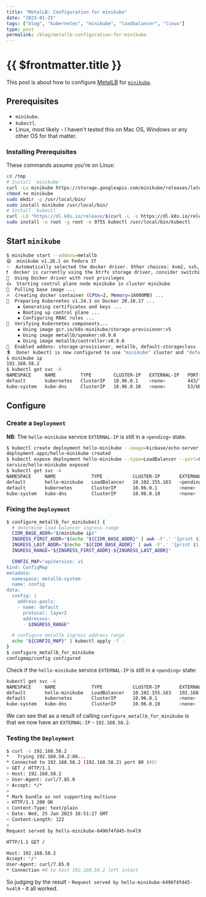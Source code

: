 ```yaml
---
title: "MetalLB: Configuration for minikube"
date: "2023-01-25"
tags: ["blog", "kubernetes", "minikube", "loadbalancer", "linux"]
type: post
permalink: /blog/metallb-configuration-for-minikube
---
```


# {{ $frontmatter.title }}

This post is about how to configure [MetalLB](https://metallb.universe.tf) for [`minikube`](https://minikube.sigs.k8s.io).

## Prerequisites

* `minikube`.
* `kubectl`.
* Linux, most likely - I haven't tested this on Mac OS, Windows or any other OS for that matter.

### Installing Prerequisites

These commands assume you're on Linux:

```sh
cd /tmp
# Install `minikube`
curl -Lo minikube https://storage.googleapis.com/minikube/releases/latest/minikube-linux-$([ $(uname -m) = "aarch64" ] && echo "arm64" || echo "amd64")
chmod +x minikube
sudo mkdir -p /usr/local/bin/
sudo install minikube /usr/local/bin/
# Install `kubectl`
curl -LO "https://dl.k8s.io/release/$(curl -L -s https://dl.k8s.io/release/stable.txt)/bin/linux/$([ $(uname -m) = "aarch64" ] && echo "arm64" || echo "amd64")/kubectl"
sudo install -o root -g root -m 0755 kubectl /usr/local/bin/kubectl
```

## Start `minikube`

```sh
$ minikube start --addons=metallb
😄  minikube v1.26.1 on Fedora 37
✨  Automatically selected the docker driver. Other choices: kvm2, ssh, qemu2 (experimental)
❗  docker is currently using the btrfs storage driver, consider switching to overlay2 for better performance
📌  Using Docker driver with root privileges
👍  Starting control plane node minikube in cluster minikube
🚜  Pulling base image ...
🔥  Creating docker container (CPUs=2, Memory=16000MB) ...
🐳  Preparing Kubernetes v1.24.3 on Docker 20.10.17 ...
    ▪ Generating certificates and keys ...
    ▪ Booting up control plane ...
    ▪ Configuring RBAC rules ...
🔎  Verifying Kubernetes components...
    ▪ Using image gcr.io/k8s-minikube/storage-provisioner:v5
    ▪ Using image metallb/speaker:v0.9.6
    ▪ Using image metallb/controller:v0.9.6
🌟  Enabled addons: storage-provisioner, metallb, default-storageclass
🏄  Done! kubectl is now configured to use "minikube" cluster and "default" namespace by default
$ minikube ip
192.168.58.2
$ kubectl get svc -A
NAMESPACE     NAME         TYPE        CLUSTER-IP   EXTERNAL-IP   PORT(S)                  AGE
default       kubernetes   ClusterIP   10.96.0.1    <none>        443/TCP                  110s
kube-system   kube-dns     ClusterIP   10.96.0.10   <none>        53/UDP,53/TCP,9153/TCP   109
```

## Configure

### Create a `Deployment`

**NB**: The `hello-minikube` service `EXTERNAL-IP` is still in a `<pending>` state.

```sh
$ kubectl create deployment hello-minikube --image=kicbase/echo-server:1.0
deployment.apps/hello-minikube created
$ kubectl expose deployment hello-minikube --type=LoadBalancer --port=80 --target-port=8080
service/hello-minikube exposed
$ kubectl get svc -A
NAMESPACE     NAME             TYPE           CLUSTER-IP       EXTERNAL-IP   PORT(S)                  AGE
default       hello-minikube   LoadBalancer   10.102.155.163   <pending>     80:32764/TCP             2s
default       kubernetes       ClusterIP      10.96.0.1        <none>        443/TCP                  8m52s
kube-system   kube-dns         ClusterIP      10.96.0.10       <none>        53/UDP,53/TCP,9153/TCP   8m51s
```

### Fixing the `Deployment`

```sh
$ configure_metallb_for_minikube() {
  # determine load balancer ingress range
  CIDR_BASE_ADDR="$(minikube ip)"
  INGRESS_FIRST_ADDR="$(echo "${CIDR_BASE_ADDR}" | awk -F'.' '{print $1,$2,$3,2}' OFS='.')"
  INGRESS_LAST_ADDR="$(echo "${CIDR_BASE_ADDR}" | awk -F'.' '{print $1,$2,$3,255}' OFS='.')"
  INGRESS_RANGE="${INGRESS_FIRST_ADDR}-${INGRESS_LAST_ADDR}"

  CONFIG_MAP="apiVersion: v1
kind: ConfigMap
metadata:
  namespace: metallb-system
  name: config
data:
  config: |
    address-pools:
    - name: default
      protocol: layer2
      addresses:
      - $INGRESS_RANGE"

  # configure metallb ingress address range
  echo "${CONFIG_MAP}" | kubectl apply -f -
}
$ configure_metallb_for_minikube
configmap/config configured
```

Check if the `hello-minikube` service `EXTERNAL-IP` is still in a `<pending>` state:

```sh
kubectl get svc -A
NAMESPACE     NAME             TYPE           CLUSTER-IP       EXTERNAL-IP    PORT(S)                  AGE
default       hello-minikube   LoadBalancer   10.102.155.163   192.168.58.2   80:32764/TCP             6m
default       kubernetes       ClusterIP      10.96.0.1        <none>         443/TCP                  14m
kube-system   kube-dns         ClusterIP      10.96.0.10       <none>         53/UDP,53/TCP,9153/TCP   14m
```

We can see that as a result of calling `configure_metallb_for_minikube` is that we now have an `EXTERNAL-IP` - `192.168.58.2`.

### Testing the `Deployment`

```sh
$ curl -v 192.168.58.2
*   Trying 192.168.58.2:80...
* Connected to 192.168.58.2 (192.168.58.2) port 80 (#0)
> GET / HTTP/1.1
> Host: 192.168.58.2
> User-Agent: curl/7.85.0
> Accept: */*
>
* Mark bundle as not supporting multiuse
< HTTP/1.1 200 OK
< Content-Type: text/plain
< Date: Wed, 25 Jan 2023 16:51:27 GMT
< Content-Length: 122
<
Request served by hello-minikube-6496f4fd45-hv4l9

HTTP/1.1 GET /

Host: 192.168.58.2
Accept: */*
User-Agent: curl/7.85.0
* Connection #0 to host 192.168.58.2 left intact
```

So judging by the result - `Request served by hello-minikube-6496f4fd45-hv4l9` - it all worked.
